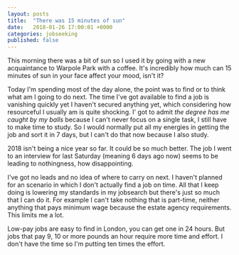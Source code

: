 ```yaml
---
layout: posts
title:  "There was 15 minutes of sun"
date:   2018-01-26 17:00:01 +0000
categories: jobseeking
published: false
---
```

This morning there was a bit of sun so I used it by going with a new acquaintance to Warpole Park with a coffee. It's incredibly how much can 15 minutes of sun in your face affect your mood, isn't it?

Today I'm spending most of the day alone, the point was to find or to think what am I going to do next. The time I've got available to find a job is vanishing quickly yet I haven't secured anything yet, which considering how resourceful I usually am is quite shocking. I' got to admit *the degree has me caught by my balls* because I can't never focus on a single task, I still have to make time to study. So I would normally put all my energies in getting the job and sort it in 7 days, but I can't do that now because I also study.

2018 isn't being a nice year so far. It could be so much better.
The job I went to an interview for last Saturday (meaning 6 days ago now) seems to be leading to nothingness, how disappointing.

I've got no leads and no idea of where to carry on next. I haven't planned for an scenario in which I don't actually find a job on time. All that I keep doing is lowering my standards in my jobsearch but there's just so much that I can do it. For example I can't take nothing that is part-time, neither anything that pays minimum wage because the estate agency requirements. This limits me a lot.

Low-pay jobs are easy to find in London, you can get one in 24 hours. But jobs that pay 9, 10 or more pounds an hour require more time and effort. I don't have the time so I'm putting ten times the effort. 
